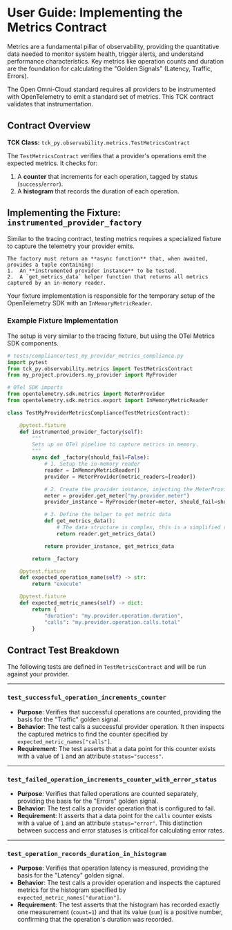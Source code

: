 # User Guide: Implementing the Metrics Contract

Metrics are a fundamental pillar of observability, providing the quantitative data needed to monitor system health, trigger alerts, and understand performance characteristics. Key metrics like operation counts and duration are the foundation for calculating the "Golden Signals" (Latency, Traffic, Errors).

The Open Omni-Cloud standard requires all providers to be instrumented with OpenTelemetry to emit a standard set of metrics. This TCK contract validates that instrumentation.

## Contract Overview

**TCK Class:** ```tck_py.observability.metrics.TestMetricsContract```

The `TestMetricsContract` verifies that a provider's operations emit the expected metrics. It checks for:
1.  A **counter** that increments for each operation, tagged by status (`success`/`error`).
2.  A **histogram** that records the duration of each operation.

## Implementing the Fixture: `instrumented_provider_factory`

Similar to the tracing contract, testing metrics requires a specialized fixture to capture the telemetry your provider emits.

```info
The factory must return an **async function** that, when awaited, provides a tuple containing:
1.  An **instrumented provider instance** to be tested.
2.  A `get_metrics_data` helper function that returns all metrics captured by an in-memory reader.
```

Your fixture implementation is responsible for the temporary setup of the OpenTelemetry SDK with an `InMemoryMetricReader`.

### Example Fixture Implementation

The setup is very similar to the tracing fixture, but using the OTel Metrics SDK components.

```python
# tests/compliance/test_my_provider_metrics_compliance.py
import pytest
from tck_py.observability.metrics import TestMetricsContract
from my_project.providers.my_provider import MyProvider

# OTel SDK imports
from opentelemetry.sdk.metrics import MeterProvider
from opentelemetry.sdk.metrics.export import InMemoryMetricReader

class TestMyProviderMetricsCompliance(TestMetricsContract):

    @pytest.fixture
    def instrumented_provider_factory(self):
        """
        Sets up an OTel pipeline to capture metrics in memory.
        """
        async def _factory(should_fail=False):
            # 1. Setup the in-memory reader
            reader = InMemoryMetricReader()
            provider = MeterProvider(metric_readers=[reader])

            # 2. Create the provider instance, injecting the MeterProvider
            meter = provider.get_meter("my.provider.meter")
            provider_instance = MyProvider(meter=meter, should_fail=should_fail)

            # 3. Define the helper to get metric data
            def get_metrics_data():
                # The data structure is complex, this is a simplified representation
                return reader.get_metrics_data()

            return provider_instance, get_metrics_data

        return _factory

    @pytest.fixture
    def expected_operation_name(self) -> str:
        return "execute"

    @pytest.fixture
    def expected_metric_names(self) -> dict:
        return {
            "duration": "my.provider.operation.duration",
            "calls": "my.provider.operation.calls.total"
        }
```

## Contract Test Breakdown

The following tests are defined in `TestMetricsContract` and will be run against your provider.

---

### `test_successful_operation_increments_counter`

-   **Purpose**: Verifies that successful operations are counted, providing the basis for the "Traffic" golden signal.
-   **Behavior**: The test calls a successful provider operation. It then inspects the captured metrics to find the counter specified by `expected_metric_names["calls"]`.
-   **Requirement**: The test asserts that a data point for this counter exists with a value of `1` and an attribute `status="success"`.

---

### `test_failed_operation_increments_counter_with_error_status`

-   **Purpose**: Verifies that failed operations are counted separately, providing the basis for the "Errors" golden signal.
-   **Behavior**: The test calls a provider operation that is configured to fail.
-   **Requirement**: It asserts that a data point for the `calls` counter exists with a value of `1` and an attribute `status="error"`. This distinction between success and error statuses is critical for calculating error rates.

---

### `test_operation_records_duration_in_histogram`

-   **Purpose**: Verifies that operation latency is measured, providing the basis for the "Latency" golden signal.
-   **Behavior**: The test calls a provider operation and inspects the captured metrics for the histogram specified by `expected_metric_names["duration"]`.
-   **Requirement**: The test asserts that the histogram has recorded exactly one measurement (`count=1`) and that its value (`sum`) is a positive number, confirming that the operation's duration was recorded.
